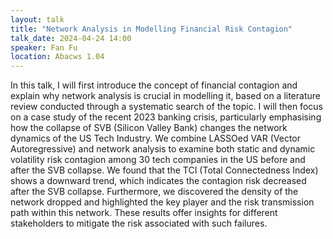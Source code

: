 ```yaml
---
layout: talk
title: "Network Analysis in Modelling Financial Risk Contagion"
talk_date: 2024-04-24 14:00
speaker: Fan Fu
location: Abacws 1.04
---
```

In this talk, I will first introduce the concept of financial contagion and explain why network analysis is crucial in modelling it,  based on a literature review conducted through a systematic search of the topic. I will then focus on a case study of the recent 2023 banking crisis, particularly emphasising how the collapse of SVB (Silicon Valley Bank) changes the network dynamics of the US Tech Industry. We combine LASSOed VAR (Vector Autoregressive) and network analysis to examine both static and dynamic volatility risk contagion among 30 tech companies in the US before and after the SVB collapse. We found that the TCI (Total Connectedness Index) shows a downward trend, which indicates the contagion risk decreased after the SVB collapse. Furthermore,  we discovered the density of the network dropped and highlighted the key player and the risk transmission path within this network.  These results offer insights for different stakeholders to mitigate the risk associated with such failures.
